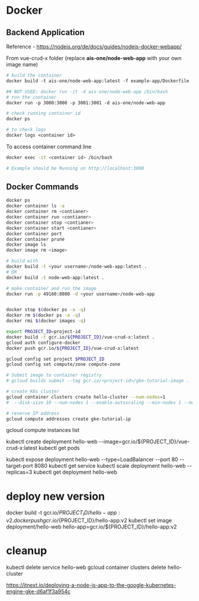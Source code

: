 # Docker

## Backend Application

Reference - https://nodejs.org/de/docs/guides/nodejs-docker-webapp/

From vue-crud-x folder (replace **ais-one/node-web-app** with your own image name)

```Dockerfile
# build the container
docker build -t ais-one/node-web-app:latest -f example-app/Dockerfile . 

## NOT USED: docker run -it -d ais-one/node-web-app /bin/bash
# run the container
docker run -p 3000:3000 -p 3001:3001 -d ais-one/node-web-app

# check running container id
docker ps

# to check logs
docker logs <container id>
```

To access container command line

```bash
docker exec -it <container id> /bin/bash

# Example should be Running on http://localhost:3000
```



## Docker Commands
```bash
docker ps
docker container ls -a
docker container rm <contianer>
docker container run <contianer>
docker container stop <contianer>
docker container start <contianer>
docker container port
docker container prune
docker image ls
docker image rm <image>

# build with
docker build -t <your username>/node-web-app:latest .
# OR
docker build -t node-web-app:latest .

# make container and run the image
docker run -p 49160:8080 -d <your username>/node-web-app


docker stop $(docker ps -a -q)
docker rm $(docker ps -a -q)
docker rmi $(docker images -q)
```




```bash
export PROJECT_ID=project-id
docker build -t gcr.io/${PROJECT_ID}/vue-crud-x:latest .
gcloud auth configure-docker
docker push gcr.io/${PROJECT_ID}/vue-crud-x:latest

gcloud config set project $PROJECT_ID
gcloud config set compute/zone compute-zone

# Submit image to container registry
# gcloud builds submit --tag gcr.io/<project-id>/gke-tutorial-image .

# create K8s cluster
gcloud container clusters create hello-cluster --num-nodes=1
#  --disk-size 10 --num-nodes 1 --enable-autoscaling --min-nodes 1 --max-nodes 5 --zone us-central1-a

# reserve IP address
gcloud compute addresses create gke-tutorial-ip
```

gcloud compute instances list

kubectl create deployment hello-web --image=gcr.io/${PROJECT_ID}/vue-crud-x:latest
kubectl get pods


kubectl expose deployment hello-web --type=LoadBalancer --port 80 --target-port 8080
kubectl get service
kubectl scale deployment hello-web --replicas=3
kubectl get deployment hello-web

# deploy new version
docker build -t gcr.io/${PROJECT_ID}/hello-app:v2 .
docker push gcr.io/${PROJECT_ID}/hello-app:v2
kubectl set image deployment/hello-web hello-app=gcr.io/${PROJECT_ID}/hello-app:v2

# cleanup
kubectl delete service hello-web
gcloud container clusters delete hello-cluster



https://itnext.io/deploying-a-node-js-app-to-the-google-kubernetes-engine-gke-d6af1f3a954c